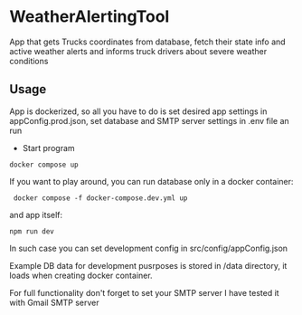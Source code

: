 # WeatherAlertingTool

App that gets Trucks coordinates from database, fetch their state info and active weather alerts and informs truck drivers about severe weather conditions

## Usage

App is dockerized, so all you have to do is set desired app settings in appConfig.prod.json, set database and SMTP server settings in .env file an run

- Start program
```
docker compose up
```

If you want to play around, you can run database only in a docker container:
```
 docker compose -f docker-compose.dev.yml up
```

and app itself:
```
npm run dev
```

In such case you can set development config in src/config/appConfig.json

Example DB data for development pusrposes is stored in /data directory, it loads when creating docker container.

For full functionality don't forget to set your SMTP server
I have tested it with Gmail SMTP server
